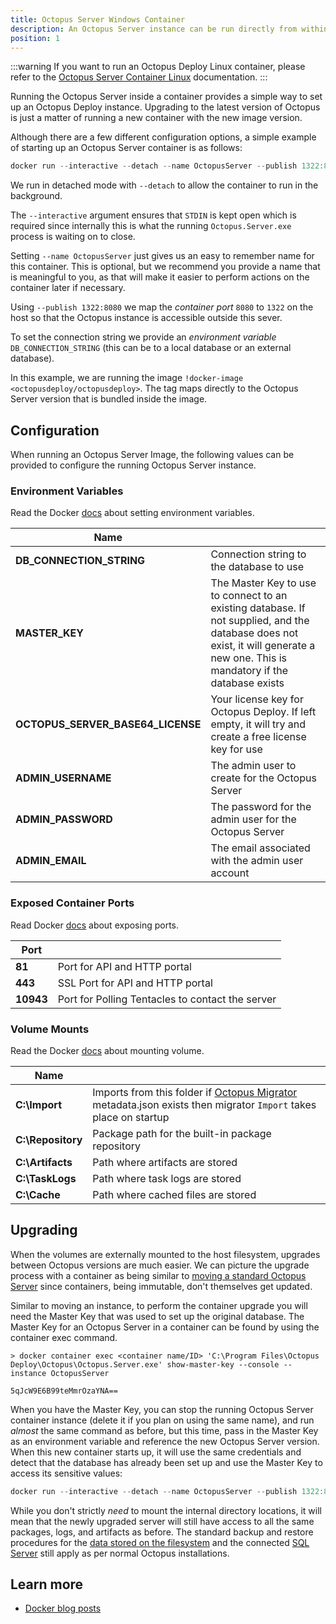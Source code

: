 ```yaml
---
title: Octopus Server Windows Container
description: An Octopus Server instance can be run directly from within a container.
position: 1
---
```


:::warning
If you want to run an Octopus Deploy Linux container, please refer to the [Octopus Server Container Linux](/docs/installation/octopus-in-container/octopus-server-container-linux.md) documentation.
:::

Running the Octopus Server inside a container provides a simple way to set up an Octopus Deploy instance. Upgrading to the latest version of Octopus is just a matter of running a new container with the new image version.

Although there are a few different configuration options, a simple example of starting up an Octopus Server container is as follows:

```PowerShell
docker run --interactive --detach --name OctopusServer --publish 1322:8080 --env DB_CONNECTION_STRING="..." --env ACCEPT_EULA="Y" --volume "C:\Octopus\Data:C:\Octopus" !docker-image <octopusdeploy/octopusdeploy>
```

We run in detached mode with `--detach` to allow the container to run in the background.

The `--interactive` argument ensures that `STDIN` is kept open which is required since internally this is what the running `Octopus.Server.exe` process is waiting on to close.

Setting `--name OctopusServer` just gives us an easy to remember name for this container. This is optional, but we recommend you provide a name that is meaningful to you, as that will make it easier to perform actions on the container later if necessary.

Using `--publish 1322:8080` we map the _container port_ `8080` to `1322` on the host so that the Octopus instance is accessible outside this sever.

To set the connection string we provide an _environment variable_ `DB_CONNECTION_STRING` (this can be to a local database or an external database).

In this example, we are running the image `!docker-image <octopusdeploy/octopusdeploy>`. The tag maps directly to the Octopus Server version that is bundled inside the image.

## Configuration

When running an Octopus Server Image, the following values can be provided to configure the running Octopus Server instance.

### Environment Variables

Read the Docker [docs](https://docs.docker.com/engine/reference/commandline/run/#set-environment-variables--e---env---env-file) about setting environment variables.

|  Name       |    |
| ------------- | ------- |
|**DB_CONNECTION_STRING**|Connection string to the database to use|
|**MASTER_KEY**|The Master Key to use to connect to an existing database. If not supplied, and the database does not exist, it will generate a new one. This is mandatory if the database exists|
|**OCTOPUS_SERVER_BASE64_LICENSE**|Your license key for Octopus Deploy. If left empty, it will try and create a free license key for use
|**ADMIN_USERNAME**|The admin user to create for the Octopus Server|
|**ADMIN_PASSWORD**|The password for the admin user for the Octopus Server|
|**ADMIN_EMAIL**|The email associated with the admin user account|

### Exposed Container Ports
Read Docker [docs](https://docs.docker.com/engine/reference/commandline/run/#publish-or-expose-port--p---expose) about exposing ports.

|  Port       |    |
| ------------- | ------- |
|**81**| Port for API and HTTP portal |
|**443**| SSL Port for API and HTTP portal |
|**10943**|Port for Polling Tentacles to contact the server|

### Volume Mounts

Read the Docker [docs](https://docs.docker.com/engine/reference/commandline/run/#mount-volume--v---read-only) about mounting volume.

|  Name       |    |
| ------------- | ------- |
|**C:\Import**|Imports from this folder if [Octopus Migrator](/docs/octopus-rest-api/octopus.migrator.exe-command-line/index.md) metadata.json exists then migrator `Import` takes place on startup|
|**C:\Repository**|Package path for the built-in package repository|
|**C:\Artifacts**|Path where artifacts are stored|
|**C:\TaskLogs**|Path where task logs are stored|
|**C:\Cache**|Path where cached files are stored|

## Upgrading

When the volumes are externally mounted to the host filesystem, upgrades between Octopus versions are much easier. We can picture the upgrade process with a container as being similar to [moving a standard Octopus Server](/docs/administration/managing-infrastructure/moving-your-octopus/move-the-database-and-server.md) since containers, being immutable, don't themselves get updated.

Similar to moving an instance, to perform the container upgrade you will need the Master Key that was used to set up the original database. The Master Key for an Octopus Server in a container can be found by using the container exec command.

```
> docker container exec <container name/ID> 'C:\Program Files\Octopus Deploy\Octopus\Octopus.Server.exe' show-master-key --console --instance OctopusServer

5qJcW9E6B99teMmrOzaYNA==
```

When you have the Master Key, you can stop the running Octopus Server container instance (delete it if you plan on using the same name), and run _almost_ the same command as before, but this time, pass in the Master Key as an environment variable and reference the new Octopus Server version. When this new container starts up, it will use the same credentials and detect that the database has already been set up and use the Master Key to access its sensitive values:

```PowerShell
docker run --interactive --detach --name OctopusServer --publish 1322:8080 --env DB_CONNECTION_STRING="..." --env ACCEPT_EULA="Y" --env MASTER_KEY=5qJcW9E6B99teMmrOzaYNA== --volume "C:\Octopus\Data:C:\Octopus" !docker-image <octopusdeploy/octopusdeploy>
```

While you don't strictly _need_ to mount the internal directory locations, it will mean that the newly upgraded server will still have access to all the same packages, logs, and artifacts as before. The standard backup and restore procedures for the [data stored on the filesystem](/docs/administration/data/backup-and-restore.md#octopus-file-storage) and the connected [SQL Server](/docs/administration/data/octopus-database/index.md) still apply as per normal Octopus installations.

## Learn more

 - [Docker blog posts](http://octopus.com/blog/tag/docker)
